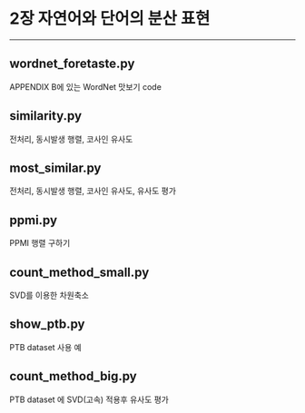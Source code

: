# 2장 자연어와 단어의 분산 표현
--------------------------------

## wordnet_foretaste.py
  APPENDIX B에 있는 WordNet 맛보기 code

## similarity.py
  전처리, 동시발생 행렬, 코사인 유사도

## most_similar.py
  전처리, 동시발생 행렬, 코사인 유사도, 유사도 평가

## ppmi.py
  PPMI 행렬 구하기
  
## count_method_small.py
  SVD를 이용한 차원축소
  
## show_ptb.py
  PTB dataset 사용 예
  
## count_method_big.py
  PTB dataset 에 SVD(고속) 적용후 유사도 평가
